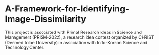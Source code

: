 # A-Framework-for-Identifying-Image-Dissimilarity
This project is associated with Primal Research Ideas in Science and Management (PRISM-2022), a research idea contest organized by CHRIST (Deemed to be University) in association with Indo-Korean Science and Technology Center.
